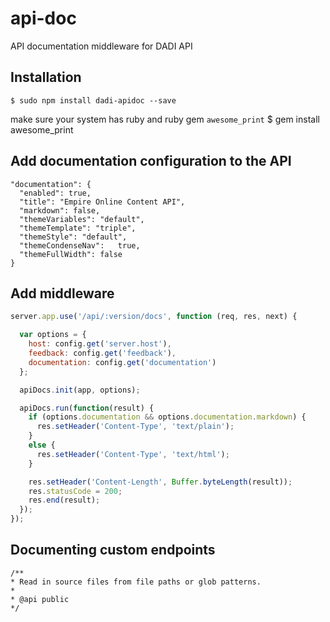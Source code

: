 # api-doc
API documentation middleware for DADI API

## Installation

```
$ sudo npm install dadi-apidoc --save
```

make sure your system has ruby and ruby gem `awesome_print`
$ gem install awesome_print

## Add documentation configuration to the API

```
"documentation": {
  "enabled": true,
  "title": "Empire Online Content API",
  "markdown": false,
  "themeVariables": "default",
  "themeTemplate": "triple",
  "themeStyle": "default",
  "themeCondenseNav":	true,
  "themeFullWidth": false
}
```

## Add middleware

```js
server.app.use('/api/:version/docs', function (req, res, next) {

  var options = {
    host: config.get('server.host'),
    feedback: config.get('feedback'),
    documentation: config.get('documentation')
  };

  apiDocs.init(app, options);

  apiDocs.run(function(result) {
    if (options.documentation && options.documentation.markdown) {
      res.setHeader('Content-Type', 'text/plain');
    }
    else {
      res.setHeader('Content-Type', 'text/html');
    }

    res.setHeader('Content-Length', Buffer.byteLength(result));
    res.statusCode = 200;
    res.end(result);
  });
});
```


## Documenting custom endpoints

```
/**
* Read in source files from file paths or glob patterns.
*
* @api public
*/
```
